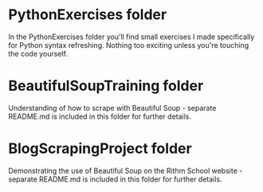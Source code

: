 # PythonExercises folder

In the PythonExercises folder you'll find small exercises I made specifically for Python syntax refreshing. Nothing too exciting unless you're touching the code yourself.

# BeautifulSoupTraining folder

Understanding of how to scrape with Beautiful Soup - separate README.md is included in this folder for further details.

# BlogScrapingProject folder

Demonstrating the use of Beautiful Soup on the Rithm School website - separate README.md is included in this folder for further details.


